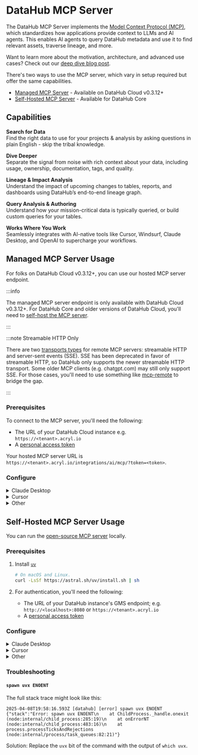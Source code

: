 # DataHub MCP Server

The DataHub MCP Server implements the [Model Context Protocol (MCP)](https://modelcontextprotocol.io/introduction), which standardizes how applications provide context to LLMs and AI agents. This enables AI agents to query DataHub metadata and use it to find relevant assets, traverse lineage, and more.

Want to learn more about the motivation, architecture, and advanced use cases? Check out our [deep dive blog post](https://datahub.com/blog/datahub-mcp-server-block-ai-agents-use-case/).

There's two ways to use the MCP server, which vary in setup required but offer the same capabilities.

- [Managed MCP Server](#managed-mcp-server-usage) - Available on DataHub Cloud v0.3.12+
- [Self-Hosted MCP Server](#self-hosted-mcp-server-usage) - Available for DataHub Core

## Capabilities

**Search for Data** <br />
Find the right data to use for your projects & analysis by asking questions in plain English - skip the tribal knowledge.

**Dive Deeper** <br />
Separate the signal from noise with rich context about your data, including usage, ownership, documentation, tags, and quality.

**Lineage & Impact Analysis** <br />
Understand the impact of upcoming changes to tables, reports, and dashboards using DataHub’s end-to-end lineage graph.

**Query Analysis & Authoring** <br />
Understand how your mission-critical data is typically queried, or build custom queries for your tables.

**Works Where You Work** <br />
Seamlessly integrates with AI-native tools like Cursor, Windsurf, Claude Desktop, and OpenAI to supercharge your workflows.

## Managed MCP Server Usage

For folks on DataHub Cloud v0.3.12+, you can use our hosted MCP server endpoint.

:::info

The managed MCP server endpoint is only available with DataHub Cloud v0.3.12+. For DataHub Core and older versions of DataHub Cloud, you'll need to [self-host the MCP server](#self-hosted-mcp-server-usage).

:::

:::note Streamable HTTP Only

There are two [transports types](https://modelcontextprotocol.io/docs/concepts/transports) for remote MCP servers: streamable HTTP and server-sent events (SSE). SSE has been deprecated in favor of streamable HTTP, so DataHub only supports the newer streamable HTTP transport. Some older MCP clients (e.g. chatgpt.com) may still only support SSE. For those cases, you'll need to use something like [mcp-remote](https://github.com/geelen/mcp-remote) to bridge the gap.

:::

### Prerequisites

To connect to the MCP server, you'll need the following:

- The URL of your DataHub Cloud instance e.g. `https://<tenant>.acryl.io`
- A [personal access token](../../authentication/personal-access-tokens.md)

Your hosted MCP server URL is `https://<tenant>.acryl.io/integrations/ai/mcp/?token=<token>`.

### Configure

<details>
  <summary>Claude Desktop</summary>

1. Open your `claude_desktop_config.json` file. You can find it by navigating to Claude Desktop -> Settings -> Developer -> Edit Config.
1. Update the file to include the following content. Be sure to replace `<tenant>` and `<token>` with your own values.

```json
{
  "mcpServers": {
    "datahub-cloud": {
      "command": "npx",
      "args": [
        "-y",
        "mcp-remote",
        "https://<tenant>.acryl.io/integrations/ai/mcp/?token=<token>"
      ]
    }
  }
}
```

</details>

<details>
  <summary>Cursor</summary>

1. Navigate to Cursor -> Settings -> Cursor Settings -> MCP -> add a new MCP server
2. Enter the following into the file:

```json
{
  "mcpServers": {
    "datahub-cloud": {
      "url": "https://<tenant>.acryl.io/integrations/ai/mcp/?token=<token>"
    }
  }
}
```

3. Once you've saved the file, confirm that the MCP settings page shows a green dot and a couple tools associated with the server.

</details>

<details>
  <summary>Other</summary>

Most AI tools support remote MCP servers. For those, you'll typically need to:

- Provide the hosted MCP server URL: `https://<tenant>.acryl.io/integrations/ai/mcp/?token=<token>`
- Ensure that the authentication mode is _not_ set to "OAuth" (if applicable)

For AI tools that don't yet support remote MCP servers, you can use the `mcp-remote` tool to connect to the MCP server.

- Command: `npx`
- Args: `-y mcp-remote https://<tenant>.acryl.io/integrations/ai/mcp/?token=<token>`

</details>

## Self-Hosted MCP Server Usage

You can run the [open-source MCP server](https://github.com/acryldata/mcp-server-datahub) locally.

### Prerequisites

1. Install [`uv`](https://github.com/astral-sh/uv)

   ```bash
   # On macOS and Linux.
   curl -LsSf https://astral.sh/uv/install.sh | sh
   ```

2. For authentication, you'll need the following:

   - The URL of your DataHub instance's GMS endpoint; e.g. `http://<localhost>:8080` or `https://<tenant>.acryl.io`
   - A [personal access token](../../authentication/personal-access-tokens.md)

### Configure

<details>
  <summary>Claude Desktop</summary>

1. Run `which uvx` to find the full path to the `uvx` command.

1. Open your `claude_desktop_config.json` file. You can find it by navigating to Claude Desktop -> Settings -> Developer -> Edit Config.

1. Update the file to include the following content. Be sure to replace `<tenant>` and `<token>` with your own values.

```js
{
  "mcpServers": {
    "datahub": {
      "command": "<full-path-to-uvx>",  // e.g. /Users/hsheth/.local/bin/uvx
      "args": ["mcp-server-datahub@latest"],
      "env": {
        "DATAHUB_GMS_URL": "<your-datahub-url>",
        "DATAHUB_GMS_TOKEN": "<your-datahub-token>"
      }
    }
  }
}
```

</details>

<details>
  <summary>Cursor</summary>

1. Navigate to Cursor -> Settings -> Cursor Settings -> MCP -> add a new MCP server
1. Enter the following into the file:

```json
{
  "mcpServers": {
    "datahub": {
      "command": "uvx",
      "args": ["mcp-server-datahub@latest"],
      "env": {
        "DATAHUB_GMS_URL": "<your-datahub-url>",
        "DATAHUB_GMS_TOKEN": "<your-datahub-token>"
      }
    }
  }
}
```

3. Once you've saved the file, confirm that the MCP settings page shows a green dot and a couple tools associated with the server.

</details>

<details>
  <summary>Other</summary>

For other AI tools, you'll typically need to provide the following configuration:

- Command: `uvx`
- Args: `mcp-server-datahub@latest`
- Env:
  - `DATAHUB_GMS_URL`: `<your-datahub-url>`
  - `DATAHUB_GMS_TOKEN`: `<your-datahub-token>`

</details>

### Troubleshooting

#### `spawn uvx ENOENT`

The full stack trace might look like this:

```
2025-04-08T19:58:16.593Z [datahub] [error] spawn uvx ENOENT {"stack":"Error: spawn uvx ENOENT\n    at ChildProcess._handle.onexit (node:internal/child_process:285:19)\n    at onErrorNT (node:internal/child_process:483:16)\n    at process.processTicksAndRejections (node:internal/process/task_queues:82:21)"}
```

Solution: Replace the `uvx` bit of the command with the output of `which uvx`.
